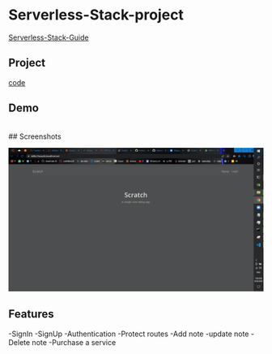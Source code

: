 # Serverless-Stack-project

[Serverless-Stack-Guide](https://dd0cc7eeasztl.cloudfront.net/)

## Project

[code](Serverless-project)

## Demo

<br>
## Screenshots

![App Screenshot](screen1.PNG)

## Features

-SignIn
-SignUp
-Authentication
-Protect routes
-Add note
-update note
-Delete note
-Purchase a service
